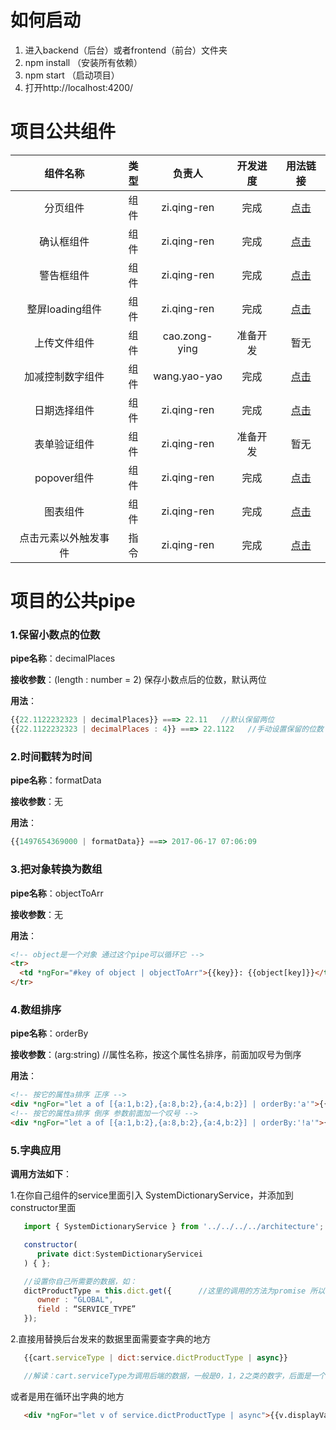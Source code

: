 # 如何启动

1. 进入backend（后台）或者frontend（前台）文件夹
2. npm install （安装所有依赖） 
3. npm start   （启动项目）
4. 打开http://localhost:4200/


# 项目公共组件

|    组件名称     |  类型  |      负责人      | 开发进度 |                   用法链接                   |
| :---------: | :--: | :-----------: | :--: | :--------------------------------------: |
|    分页组件     |  组件  |  zi.qing-ren  |  完成  | [点击](https://github.hpe.com/FoxCloud/frontend/blob/master/frontend/src/architecture/components/pagination/README.md) |
|    确认框组件    |  组件  |  zi.qing-ren  |  完成  | [点击](https://github.hpe.com/FoxCloud/frontend/tree/master/frontend/src/architecture/components/dialog#确认框组件) |
|    警告框组件    |  组件  |  zi.qing-ren  |  完成  | [点击](https://github.hpe.com/FoxCloud/frontend/tree/master/frontend/src/architecture/components/dialog#警告框组件) |
| 整屏loading组件 |  组件  |  zi.qing-ren  |  完成  | [点击](https://github.hpe.com/FoxCloud/frontend/blob/master/frontend/src/architecture/components/spinner/README.md) |
|   上传文件组件    |  组件  | cao.zong-ying | 准备开发 |                    暂无                    |
|  加减控制数字组件   |  组件  | wang.yao-yao  |  完成  | [点击](https://github.hpe.com/FoxCloud/frontend/blob/master/backend/src/architecture/components/countBar/README.md) |
|   日期选择组件    |  组件  |  zi.qing-ren  |  完成  | [点击](https://github.hpe.com/FoxCloud/frontend/blob/master/frontend/src/architecture/components/date-picker/README.md) |
|   表单验证组件    |  组件  |  zi.qing-ren  | 准备开发 |                    暂无                    |
|  popover组件  |  组件  |  zi.qing-ren  |  完成  | [点击](https://github.hpe.com/FoxCloud/frontend/tree/master/frontend/src/architecture/components/popover) |
|    图表组件     |  组件  |  zi.qing-ren  |  完成  | [点击](https://github.hpe.com/FoxCloud/frontend/tree/master/frontend/src/architecture/assets/README/chart.md) |
| 点击元素以外触发事件  |  指令  |  zi.qing-ren  |  完成  | [点击](https://github.hpe.com/FoxCloud/frontend/tree/master/frontend/src/architecture/assets/README/clickoutside.md) |

### 
  
# 项目的公共pipe

### 1.保留小数点的位数

**pipe名称**：decimalPlaces

**接收参数**：(length : number = 2)  保存小数点后的位数，默认两位

**用法**：

```javascript
{{22.1122232323 | decimalPlaces}} ===> 22.11   //默认保留两位
{{22.1122232323 | decimalPlaces : 4}} ===> 22.1122   //手动设置保留的位数
```



### 2.时间戳转为时间

**pipe名称**：formatData

**接收参数**：无

**用法**：

```javascript
{{1497654369000 | formatData}} ===> 2017-06-17 07:06:09
```



### 3.把对象转换为数组

**pipe名称**：objectToArr

**接收参数**：无

**用法**：

```html
<!-- object是一个对象 通过这个pipe可以循环它 -->
<tr>           
  <td *ngFor="#key of object | objectToArr">{{key}}: {{object[key]}}</td>
</tr>
```



### 4.数组排序

**pipe名称**：orderBy

**接收参数**：(arg:string)  //属性名称，按这个属性名排序，前面加叹号为倒序

**用法**：

```html
<!-- 按它的属性a排序 正序 -->
<div *ngFor="let a of [{a:1,b:2},{a:8,b:2},{a:4,b:2}] | orderBy:'a'">{{a.a}}</div>
<!-- 按它的属性a排序 倒序 参数前面加一个叹号 -->
<div *ngFor="let a of [{a:1,b:2},{a:8,b:2},{a:4,b:2}] | orderBy:'!a'">{{a.a}}</div>  
```



### 5.字典应用



**调用方法如下**：  


1.在你自己组件的service里面引入 SystemDictionaryService，并添加到constructor里面

```javascript
   import { SystemDictionaryService } from '../../../../architecture';

   constructor(
      private dict:SystemDictionaryServicei
   ) { };

   //设置你自己所需要的数据，如：
   dictProductType = this.dict.get({      //这里的调用的方法为promise 所以dictProductType是一个promise
      owner : "GLOBAL",
      field : “SERVICE_TYPE”    
   });
```


2.直接用替换后台发来的数据里面需要查字典的地方

```javascript
   {{cart.serviceType | dict:service.dictProductType | async}}

   //解读：cart.serviceType为调用后端的数据，一般是0，1，2之类的数字，后面是一个dict的管道，冒号后面的service.dictProductType是我们在service设置的promise，后面再加一个async的管道，就渲染出来的
```

   或者是用在循环出字典的地方

```html
   <div *ngFor="let v of service.dictProductType | async">{{v.displayValue}}</div>  
```

   ​

